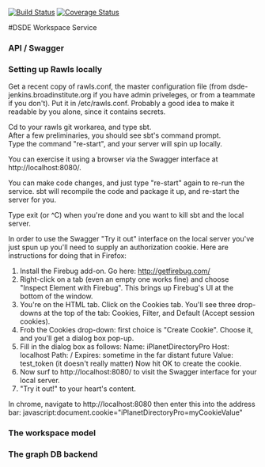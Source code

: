 [![Build Status](https://travis-ci.org/broadinstitute/rawls.svg?branch=master)](https://travis-ci.org/broadinstitute/rawls) [![Coverage Status](https://coveralls.io/repos/broadinstitute/rawls/badge.svg?branch=master)](https://coveralls.io/r/broadinstitute/rawls?branch=master)

#DSDE Workspace Service

### API / Swagger

### Setting up Rawls locally

Get a recent copy of rawls.conf, the master configuration file (from dsde-jenkins.broadinstitute.org if
  you have admin priveleges, or from a teammate if you don't).  Put it in /etc/rawls.conf.  Probably
  a good idea to make it readable by you alone, since it contains secrets.  

Cd to your rawls git workarea, and type sbt.  
  After a few preliminaries, you should see sbt's command prompt.  
  Type the command "re-start", and your server will spin up locally.  

You can exercise it using a browser via the Swagger interface at http://localhost:8080/.  

You can make code changes, and just type "re-start" again to re-run the service.  sbt will
  recompile the code and package it up, and re-start the server for you.  

Type exit (or ^C) when you're done and you want to kill sbt and the local server.  

In order to use the Swagger "Try it out" interface on the local server you've just spun up
you'll need to supply an authorization cookie.  Here are instructions for doing that in Firefox:  

1. Install the Firebug add-on. Go here: http://getfirebug.com/
2. Right-click on a tab (even an empty one works fine) and choose "Inspect Element with Firebug".
   This brings up Firebug's UI at the bottom of the window.
3. You're on the HTML tab.  Click on the Cookies tab.
   You'll see three drop-downs at the top of the tab: Cookies, Filter, and Default (Accept session cookies).
4. Frob the Cookies drop-down: first choice is "Create Cookie".  Choose it, and you'll get a dialog box pop-up.
5. Fill in the dialog box as follows:
   Name: iPlanetDirectoryPro
   Host: localhost
   Path: /
   Expires: sometime in the far distant future
   Value: test_token (it doesn't really matter)
   Now hit OK to create the cookie.
6. Now surf to http://localhost:8080/ to visit the Swagger interface for your local server.
7. "Try it out!" to your heart's content.  

In chrome, navigate to http://localhost:8080 then enter this into the address bar: javascript:document.cookie="iPlanetDirectoryPro=myCookieValue"

### The workspace model

### The graph DB backend
 
